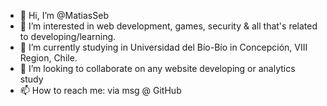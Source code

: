 - 👋 Hi, I’m @MatiasSeb
- 👀 I’m interested in web development, games, security & all that's related to developing/learning.
- 🌱 I’m currently studying in Universidad del Bío-Bío in Concepción, VIII Region, Chile.
- 💞️ I’m looking to collaborate on any website developing or analytics study
- 📫 How to reach me: via msg @ GitHub
